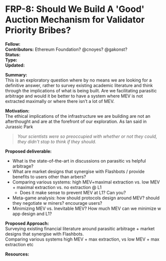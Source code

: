 # FRP-8: Should We Build A 'Good' Auction Mechanism for Validator Priority Bribes?

**Fellow:** 
</br> **Contributors:** Ethereum Foundation? @cnoyes? @gakonst?
</br> **Status:** 
</br> **Type:** 
</br> **Updated:** 

**Summary:** 
</br> This is an exploratory question where by no means we are looking for a definitive answer, rather to survey existing academic literature and think through the implications of what is being built.
Are we facilitating parasitic arbitrage and would it be better to have a system where MEV is not extracted maximally or where there isn’t a lot of MEV.

**Motivation:**
</br> The ethical implications of the infrastructure we are building are not an afterthought and are at the forefront of our exploration.
As Ian said in Jurassic Park
> *Your scientists were so preoccupied with whether or not they could, they didn't stop to think if they should.*

**Proposed deliverable:**
* What is the state-of-the-art in discussions on parasitic vs helpful arbitrage?
* What are market designs that synergise with Flashbots / provide benefits to users other than arbers?
* Comparing various systems: high MEV+maximal extraction vs. low MEV + maximal extraction vs. no extraction @ L1
  * Does it make sense to prevent MEV at L1? Can you?
* Meta-game analysis: how should protocols design around MEV? should they negotiate w miners? encourage users?
* Minimizing MEV vs. Inevitable MEV? How much MEV can we minimize w app design and L1?

**Proposed Approach:**
</br> Surveying existing financial literature around parasitic arbitrage + market designs that synergise with Flashbots.
</br> Comparing various systems high MEV + max extraction, vs low MEV + max extraction etc


**Resources:**



